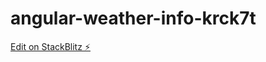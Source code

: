 # angular-weather-info-krck7t

[Edit on StackBlitz ⚡️](https://stackblitz.com/edit/angular-weather-info-krck7t)